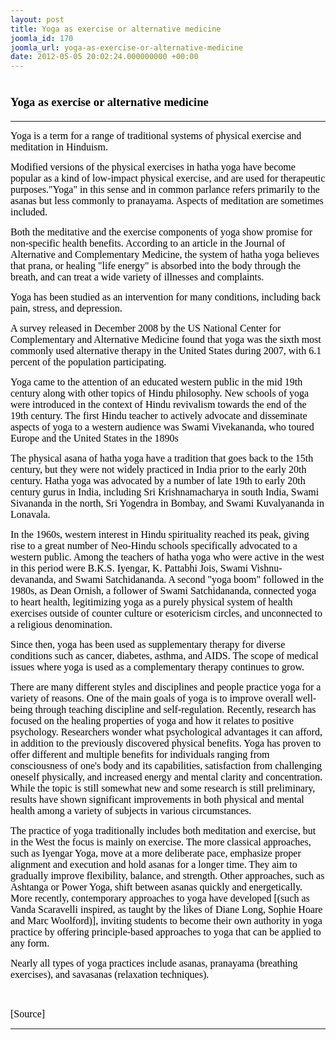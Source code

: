 ```yaml
---
layout: post
title: Yoga as exercise or alternative medicine
joomla_id: 170
joomla_url: yoga-as-exercise-or-alternative-medicine
date: 2012-05-05 20:02:24.000000000 +00:00
---
```

<h1 style="line-height: normal;"><span style="font-size: 14pt; font-family: 'Verdana','sans-serif'; color: #000000;">Yoga as exercise or alternative medicine</span></h1>
<hr />
<p><span style="font-family: 'Verdana','sans-serif'; font-size: 12pt; color: #000000;"><span style="color: #000000;">Yoga</span> is a term for a range of traditional systems of <span style="color: #000000;">physical exercise</span>&nbsp;and <span style="color: #000000;">meditation</span> in <span style="color: #000000;">Hinduism</span>.</span></p>
<p><span style="font-family: 'Verdana','sans-serif'; font-size: 12pt; color: #000000;">Modified versions of the physical exercises in <span style="color: #000000;">hatha yoga</span> have become popular as a kind of low-impact physical exercise, and are used for therapeutic purposes."Yoga" in this sense and in common parlance refers primarily to the <span style="color: #000000;">asanas</span> but less commonly to <span style="color: #000000;">pranayama</span>. Aspects of <span style="color: #000000;">meditation</span> are sometimes included.</span></p>
<p><span style="font-family: 'Verdana','sans-serif'; font-size: 12pt; color: #000000;">Both the meditative and the exercise components of yoga show promise for <span style="color: #000000;">non-specific</span> health benefits. According to an article in the Journal of Alternative and Complementary Medicine, the system of <span style="color: #000000;">hatha yoga</span> believes that <span style="color: #000000;">prana</span>, or healing "life energy" is absorbed into the body through the breath, and can treat a wide variety of illnesses and complaints.<sup><a href="#cite_note-5"><span style="color: #000000;"></span></a></sup></span></p>
<p><span style="font-family: 'Verdana','sans-serif'; font-size: 12pt; color: #000000;">Yoga has been studied as an intervention for many conditions, including back pain, <span style="color: #000000;">stress</span>, and <span style="color: #000000;">depression</span>.</span></p>
<p><span style="font-family: 'Verdana','sans-serif'; font-size: 12pt; color: #000000;">A survey released in December 2008 by the US <span style="color: #000000;">National Center for Complementary and Alternative Medicine</span> found that yoga was the sixth most commonly used alternative therapy in the United States during 2007, with 6.1 percent of the population participating.</span></p>
<p><span style="font-family: 'Verdana','sans-serif'; font-size: 12pt; color: #000000;">Yoga came to the attention of an educated western public in the mid 19th century along with other topics of <span style="color: #000000;">Hindu philosophy</span>. New schools of yoga were introduced in the context of <span style="color: #000000;">Hindu revivalism</span> towards the end of the 19th century. The first Hindu teacher to actively advocate and disseminate aspects of yoga to a western audience was <span style="color: #000000;">Swami Vivekananda</span>, who toured Europe and the United States in the 1890s</span></p>
<p><span style="font-family: 'Verdana','sans-serif'; font-size: 12pt; color: #000000;">The physical asana of <span style="color: #000000;">hatha yoga</span> have a tradition that goes back to the 15th century, but they were not widely practiced in India prior to the early 20th century. Hatha yoga was advocated by a number of late 19th to early 20th century gurus in India, including Sri Krishnamacharya in south India, <span style="color: #000000;">Swami Sivananda</span> in the north, Sri Yogendra in Bombay, and Swami Kuvalyananda in Lonavala.</span></p>
<p><span style="font-family: 'Verdana','sans-serif'; font-size: 12pt; color: #000000;">In the 1960s, western interest in Hindu spirituality reached its peak, giving rise to a great number of <span style="color: #000000;">Neo-Hindu</span> schools specifically advocated to a western public. Among the teachers of hatha yoga who were active in the west in this period were <span style="color: #000000;">B.K.S. Iyengar</span>, <span style="color: #000000;">K. Pattabhi Jois</span>, <span style="color: #000000;">Swami Vishnu-devananda</span>, and <span style="color: #000000;">Swami Satchidananda</span>. A second "yoga boom" followed in the 1980s, as <span style="color: #000000;">Dean Ornish</span>, a follower of <span style="color: #000000;">Swami Satchidananda</span>, connected yoga to heart health, legitimizing yoga as a purely physical system of health exercises outside of <span style="color: #000000;">counter culture</span> or <span style="color: #000000;">esotericism</span> circles, and unconnected to a religious denomination.</span></p>
<p><span style="font-family: 'Verdana','sans-serif'; font-size: 12pt; color: #000000;">Since then, yoga has been used as supplementary therapy for diverse conditions such as <span style="color: #000000;">cancer</span>, <span style="color: #000000;">diabetes</span>, <span style="color: #000000;">asthma</span>, and <span style="color: #000000;">AIDS</span>. The scope of medical issues where yoga is used as a complementary therapy continues to grow.</span></p>
<p><span style="font-family: 'Verdana','sans-serif'; font-size: 12pt; color: #000000;">There are many different styles and disciplines and people practice yoga for a variety of reasons. One of the main goals of yoga is to improve overall well-being through teaching discipline and self-regulation. Recently, research has focused on the healing properties of yoga and how it relates to <span style="color: #000000;">positive psychology</span>. Researchers wonder what psychological advantages it can afford, in addition to the previously discovered physical benefits. Yoga has proven to offer different and multiple benefits for individuals ranging from consciousness of one's body and its capabilities, satisfaction from challenging oneself physically, and increased energy and mental clarity and concentration. While the topic is still somewhat new and some research is still preliminary, results have shown significant improvements in both physical and mental health among a variety of subjects in various circumstances.</span></p>
<p><span style="font-family: 'Verdana','sans-serif'; font-size: 12pt; color: #000000;">The practice of yoga traditionally includes both meditation and exercise, but in the West the focus is mainly on exercise. The more classical approaches, such as <span style="color: #000000;">Iyengar Yoga</span>, move at a more deliberate pace, emphasize proper alignment and execution and hold asanas for a longer time. They aim to gradually improve flexibility, balance, and strength. Other approaches, such as <span style="color: #000000;">Ashtanga</span> or <span style="color: #000000;">Power Yoga</span>, shift between asanas quickly and energetically. More recently, contemporary approaches to yoga have developed [(such as Vanda Scaravelli inspired, as taught by the likes of Diane Long, Sophie Hoare and Marc Woolford)], inviting students to become their own authority in yoga practice by offering principle-based approaches to yoga that can be applied to any form.</span></p>
<p><span style="font-family: 'Verdana','sans-serif'; font-size: 12pt; color: #000000;">Nearly all types of yoga practices include <span style="color: #000000;">asanas</span>, <span style="color: #000000;">pranayama</span> (breathing exercises), and <span style="color: #000000;">savasanas</span> (relaxation techniques).</span></p>
<p>&nbsp;</p>
<p><span style="font-family: trebuchet ms,geneva; font-size: 12pt; color: #808080;"><span style="color: #000000;">[Source]</span><br /></span></p>
<hr />
<p>&nbsp;</p>
<p>&nbsp;</p>
